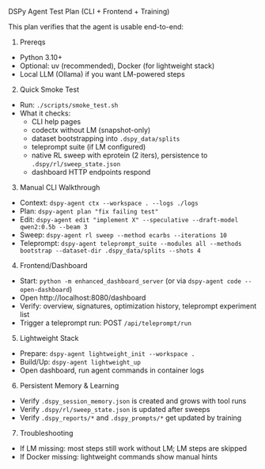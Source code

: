DSPy Agent Test Plan (CLI + Frontend + Training)

This plan verifies that the agent is usable end-to-end:

1) Prereqs
- Python 3.10+
- Optional: uv (recommended), Docker (for lightweight stack)
- Local LLM (Ollama) if you want LM-powered steps

2) Quick Smoke Test
- Run: `./scripts/smoke_test.sh`
- What it checks:
  - CLI help pages
  - codectx without LM (snapshot-only)
  - dataset bootstrapping into `.dspy_data/splits`
  - teleprompt suite (if LM configured)
  - native RL sweep with eprotein (2 iters), persistence to `.dspy/rl/sweep_state.json`
  - dashboard HTTP endpoints respond

3) Manual CLI Walkthrough
- Context: `dspy-agent ctx --workspace . --logs ./logs`
- Plan: `dspy-agent plan "fix failing test"`
- Edit: `dspy-agent edit "implement X" --speculative --draft-model qwen2:0.5b --beam 3`
- Sweep: `dspy-agent rl sweep --method ecarbs --iterations 10`
- Teleprompt: `dspy-agent teleprompt_suite --modules all --methods bootstrap --dataset-dir .dspy_data/splits --shots 4`

4) Frontend/Dashboard
- Start: `python -m enhanced_dashboard_server` (or via `dspy-agent code --open-dashboard`)
- Open http://localhost:8080/dashboard
- Verify: overview, signatures, optimization history, teleprompt experiment list
- Trigger a teleprompt run: POST `/api/teleprompt/run`

5) Lightweight Stack
- Prepare: `dspy-agent lightweight_init --workspace .`
- Build/Up: `dspy-agent lightweight_up`
- Open dashboard, run agent commands in container logs

6) Persistent Memory & Learning
- Verify `.dspy_session_memory.json` is created and grows with tool runs
- Verify `.dspy/rl/sweep_state.json` is updated after sweeps
- Verify `.dspy_reports/*` and `.dspy_prompts/*` get updated by training

7) Troubleshooting
- If LM missing: most steps still work without LM; LM steps are skipped
- If Docker missing: lightweight commands show manual hints

